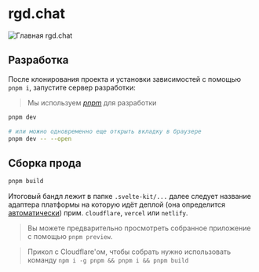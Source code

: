 # rgd.chat

![Главная rgd.chat](https://user-images.githubusercontent.com/26527529/131203635-b1aff017-673b-4c33-a783-aa3dc9d82859.jpg)

## Разработка

После клонирования проекта и установки зависимостей с помощью `pnpm i`, запустите сервер разработки:

> Мы используем _[pnpm](https://github.com/pnpm/pnpm)_ для разработки

```bash
pnpm dev

# или можно одновременно еще открыть вкладку в браузере
pnpm dev -- --open
```

## Сборка прода

```bash
pnpm build
```

Итоговый бандл лежит в папке `.svelte-kit/...` далее следует название адаптера платформы на которую идёт деплой (она определится [автоматически](https://github.com/sveltejs/kit/tree/master/packages/adapter-auto)) прим. `cloudflare`, `vercel` или `netlify`.

> Вы можете предварительно просмотреть собранное приложение с помощью `pnpm preview`.

> Прикол с Cloudflare'ом, чтобы собрать нужно использовать команду `npm i -g pnpm && pnpm i && pnpm build`
